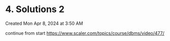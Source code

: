 # 4. Solutions 2
Created Mon Apr 8, 2024 at 3:50 AM

continue from start https://www.scaler.com/topics/course/dbms/video/477/
